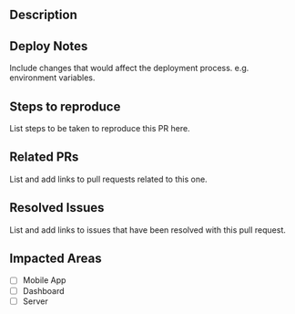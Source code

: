 ## Description

## Deploy Notes

Include changes that would affect the deployment process. e.g. environment variables.

## Steps to reproduce

List steps to be taken to reproduce this PR here.

## Related PRs

List and add links to pull requests related to this one.

## Resolved Issues

List and add links to issues that have been resolved with this pull request.

## Impacted Areas

- [ ] Mobile App
- [ ] Dashboard
- [ ] Server
